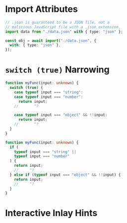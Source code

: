 # Import Attributes

```ts
// .json is guaranteed to be a JSON file, not a
// malicious JavaScript file with a .json extension.
import data from "./data.json" with { type: "json" };
```

```ts
const obj = await import("./data.json", {
  with: { type: "json" },
});
```

# `switch (true)` Narrowing

```ts twoslash
function myFunc(input: unknown) {
  switch (true) {
    case typeof input === "string":
    case typeof input === "number":
      return input;
    //       ^?

    case typeof input === "object" && !!input:
      return input;
    //       ^?
  }
}
```

```ts twoslash
function myFunc(input: unknown) {
  if (
    typeof input === "string" ||
    typeof input === "number"
  ) {
    return input;
    //     ^?
  } else if (typeof input === "object" && !!input) {
    return input;
    //     ^?
  }
}
```

# Interactive Inlay Hints
